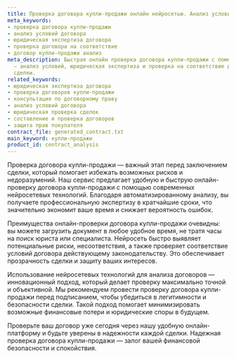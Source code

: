 ```yaml
---
title: Проверка договора купли-продажи онлайн нейросетью. Анализ условий и консультаця
meta_keywords:
- проверка договора купли-продажи
- анализ условий договора
- юридическая экспертиза договора
- проверка договора на соответствие
- договор купли-продажи анализ
meta_description: Быстрая онлайн проверка договора купли-продажи с помощью нейросети
  — анализ условий, юридическая экспертиза и проверка на соответствие для безопасной
  сделки.
related_keywords:
- юридическая экспертиза договора
- проверка договоров купли-продажи
- консультация по договорному праву
- анализ условий договора
- юридическая проверка сделок
- составление и проверка договоров
- защита прав покупателя
contract_file: generated_contract.txt
main_keyword: купли-продажи
product_id: contract_analysis
---
```


Проверка договора купли-продажи — важный этап перед заключением сделки, который помогает избежать возможных рисков и недоразумений. Наш сервис предлагает удобную и быструю онлайн-проверку договора купли-продажи с помощью современных нейросетевых технологий. Благодаря автоматизированному анализу, вы получаете профессиональную экспертизу в кратчайшие сроки, что значительно экономит ваше время и снижает вероятность ошибок.

Преимущества онлайн-проверки договора купли-продажи очевидны: вы можете загрузить документ в любое удобное время, не тратя часы на поиск юриста или специалиста. Нейросеть быстро выявляет потенциальные риски, несоответствия, а также проверяет соответствие условий договора действующему законодательству. Это обеспечивает прозрачность сделки и защиту ваших интересов.

Использование нейросетевых технологий для анализа договоров — инновационный подход, который делает проверку максимально точной и объективной. Мы рекомендуем провести проверку договора купли-продажи перед подписанием, чтобы убедиться в легитимности и безопасности сделки. Такой подход помогает минимизировать возможные финансовые потери и юридические споры в будущем.

Проверьте ваш договор уже сегодня через нашу удобную онлайн-платформу и будьте уверены в надежности каждой сделки. Надежная проверка договора купли-продажи — залог вашей финансовой безопасности и спокойствия.